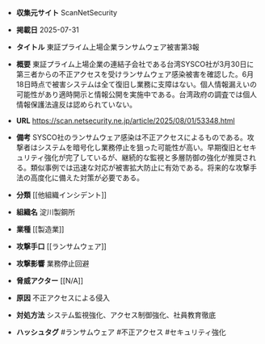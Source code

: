 - **収集元サイト**
ScanNetSecurity

- **掲載日**
2025-07-31

- **タイトル**
東証プライム上場企業ランサムウェア被害第3報

- **概要**
東証プライム上場企業の連結子会社である台湾SYSCO社が3月30日に第三者からの不正アクセスを受けランサムウェア感染被害を確認した。6月18日時点で被害システムは全て復旧し業務に支障はない。個人情報漏えいの可能性があり適時開示と情報公開を実施中である。台湾政府の調査では個人情報保護法違反は認められていない。

- **URL**
https://scan.netsecurity.ne.jp/article/2025/08/01/53348.html

- **備考**
SYSCO社のランサムウェア感染は不正アクセスによるものである。攻撃者はシステムを暗号化し業務停止を狙った可能性が高い。早期復旧とセキュリティ強化が完了しているが、継続的な監視と多層防御の強化が推奨される。類似事例では迅速な対応が被害拡大防止に有効である。将来的な攻撃手法の高度化に備えた対策が必要である。

- **分類**
[[他組織インシデント]]

- **組織名**
淀川製鋼所

- **業種**
[[製造業]]

- **攻撃手口**
[[ランサムウェア]]

- **攻撃影響**
業務停止回避

- **脅威アクター**
[[N/A]]

- **原因**
不正アクセスによる侵入

- **対処方法**
システム監視強化、アクセス制御強化、社員教育徹底

- **ハッシュタグ**
#ランサムウェア #不正アクセス #セキュリティ強化
